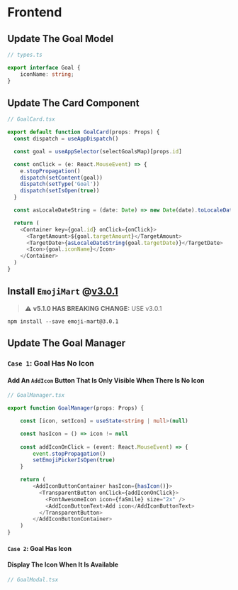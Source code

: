 # Frontend
## Update The Goal Model

```ts
// types.ts

export interface Goal {
    iconName: string;
}
```

## Update The Card Component
```ts
// GoalCard.tsx

export default function GoalCard(props: Props) {
  const dispatch = useAppDispatch()

  const goal = useAppSelector(selectGoalsMap)[props.id]

  const onClick = (e: React.MouseEvent) => {
    e.stopPropagation()
    dispatch(setContent(goal))
    dispatch(setType('Goal'))
    dispatch(setIsOpen(true))
  }

  const asLocaleDateString = (date: Date) => new Date(date).toLocaleDateString()

  return (
    <Container key={goal.id} onClick={onClick}>
      <TargetAmount>${goal.targetAmount}</TargetAmount>
      <TargetDate>{asLocaleDateString(goal.targetDate)}</TargetDate>
      <Icon>{goal.iconName}</Icon>
    </Container>
  )
}
```

## Install `EmojiMart` @[v3.0.1](https://github.com/missive/emoji-mart/tree/v3.0.1)

> ⚠️ **v5.1.0 HAS BREAKING CHANGE:** USE v3.0.1

```shell
npm install --save emoji-mart@3.0.1
```

## Update The Goal Manager

### `Case 1`: Goal Has No Icon

#### Add An `AddIcon` Button That Is Only Visible When There Is No Icon

```ts
// GoalManager.tsx

export function GoalManager(props: Props) {

    const [icon, setIcon] = useState<string | null>(null)

    const hasIcon = () => icon != null
    
    const addIconOnClick = (event: React.MouseEvent) => {
        event.stopPropagation()
        setEmojiPickerIsOpen(true)
    }

    return (
        <AddIconButtonContainer hasIcon={hasIcon()}>
          <TransparentButton onClick={addIconOnClick}>
            <FontAwesomeIcon icon={faSmile} size="2x" />
            <AddIconButtonText>Add icon</AddIconButtonText>
          </TransparentButton>
        </AddIconButtonContainer>
    )
}

```

#### `Case 2`: Goal Has Icon
#### Display The Icon When It Is Available

```ts
// GoalModal.tsx

```